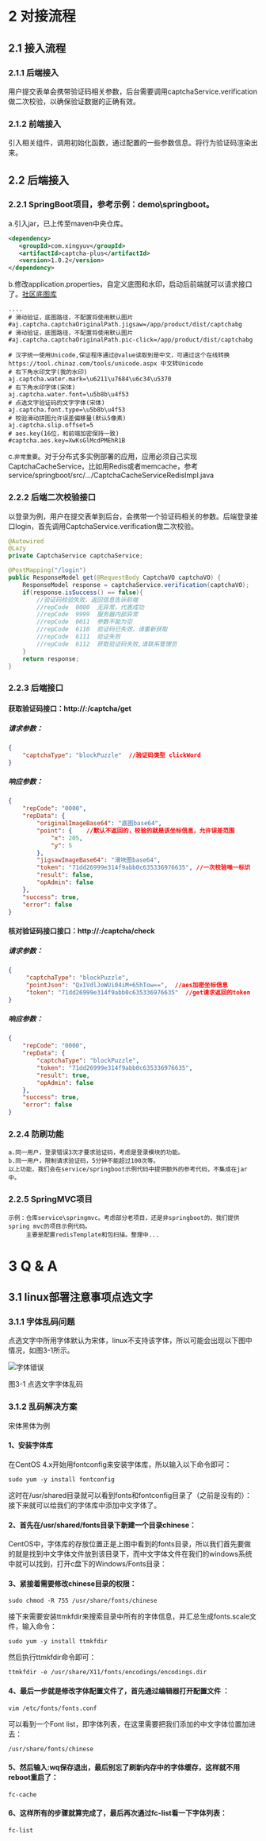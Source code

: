# 2 对接流程
## 2.1 接入流程
### 2.1.1 后端接入
 用户提交表单会携带验证码相关参数，后台需要调用captchaService.verification做二次校验，以确保验证数据的正确有效。
### 2.1.2 前端接入
 引入相关组件，调用初始化函数，通过配置的一些参数信息。将行为验证码渲染出来。
## 2.2 后端接入
### 2.2.1 SpringBoot项目，参考示例：demo\springboot。
a.引入jar，已上传至maven中央仓库。
```xml
<dependency>
   <groupId>com.xingyuv</groupId>
   <artifactId>captcha-plus</artifactId>
   <version>1.0.2</version>
</dependency>
```
b.修改application.properties，自定义底图和水印，启动后前端就可以请求接口了。[社区底图库](https://gitee.com/anji-plus/AJ-Captcha-Images)
```properties
....
# 滑动验证，底图路径，不配置将使用默认图片
#aj.captcha.captchaOriginalPath.jigsaw=/app/product/dist/captchabg
# 滑动验证，底图路径，不配置将使用默认图片
#aj.captcha.captchaOriginalPath.pic-click=/app/product/dist/captchabg

# 汉字统一使用Unicode,保证程序通过@value读取到是中文，可通过这个在线转换 https://tool.chinaz.com/tools/unicode.aspx 中文转Unicode
# 右下角水印文字(我的水印)
aj.captcha.water.mark=\u6211\u7684\u6c34\u5370
# 右下角水印字体(宋体)
aj.captcha.water.font=\u5b8b\u4f53
# 点选文字验证码的文字字体(宋体)
aj.captcha.font.type=\u5b8b\u4f53
# 校验滑动拼图允许误差偏移量(默认5像素)
aj.captcha.slip.offset=5
# aes.key(16位，和前端加密保持一致)
#captcha.aes.key=XwKsGlMcdPMEhR1B
```
c.`非常重要`。对于分布式多实例部署的应用，应用必须自己实现CaptchaCacheService，比如用Redis或者memcache，参考service/springboot/src/.../CaptchaCacheServiceRedisImpl.java<br>

### 2.2.2 后端二次校验接口
以登录为例，用户在提交表单到后台，会携带一个验证码相关的参数。后端登录接口login，首先调用CaptchaService.verification做二次校验。
```java
@Autowired
@Lazy
private CaptchaService captchaService;

@PostMapping("/login")
public ResponseModel get(@RequestBody CaptchaVO captchaVO) {
    ResponseModel response = captchaService.verification(captchaVO);
    if(response.isSuccess() == false){
        //验证码校验失败，返回信息告诉前端
        //repCode  0000  无异常，代表成功
        //repCode  9999  服务器内部异常
        //repCode  0011  参数不能为空
        //repCode  6110  验证码已失效，请重新获取
        //repCode  6111  验证失败
        //repCode  6112  获取验证码失败,请联系管理员
    }
    return response;
}
```
### 2.2.3 后端接口
#### 获取验证码接口：http://*:*/captcha/get
##### 请求参数：
```json
{
	"captchaType": "blockPuzzle"  //验证码类型 clickWord
}
```
##### 响应参数：
```json
{
    "repCode": "0000",
    "repData": {
        "originalImageBase64": "底图base64",
        "point": {    //默认不返回的，校验的就是该坐标信息，允许误差范围
            "x": 205,
            "y": 5
        },
        "jigsawImageBase64": "滑块图base64",
        "token": "71dd26999e314f9abb0c635336976635", //一次校验唯一标识
        "result": false,
        "opAdmin": false
    },
    "success": true,
    "error": false
}
```
#### 核对验证码接口接口：http://*:*/captcha/check
##### 请求参数：
```json
{
	 "captchaType": "blockPuzzle",
	 "pointJson": "QxIVdlJoWUi04iM+65hTow==",  //aes加密坐标信息
	 "token": "71dd26999e314f9abb0c635336976635"  //get请求返回的token
}
```
##### 响应参数：
```json
{
    "repCode": "0000",
    "repData": {
        "captchaType": "blockPuzzle",
        "token": "71dd26999e314f9abb0c635336976635",
        "result": true,
        "opAdmin": false
    },
    "success": true,
    "error": false
}
```

### 2.2.4 防刷功能
    a.同一用户，登录错误3次才要求验证码，考虑是登录模块的功能。
    b.同一用户，限制请求验证码，5分钟不能超过100次等。
    以上功能，我们会在service/springboot示例代码中提供额外的参考代码，不集成在jar中。
### 2.2.5 SpringMVC项目
```
示例：仓库service\springmvc。考虑部分老项目，还是非springboot的，我们提供spring mvc的项目示例代码。
     主要是配置redisTemplate和包扫描。整理中...
```

# 3  Q & A
## 3.1 linux部署注意事项点选文字
### 3.1.1 字体乱码问题
点选文字中所用字体默认为宋体，linux不支持该字体，所以可能会出现以下图中情况，如图3-1所示。

![字体错误](https://captcha.anji-plus.com/static/font-error.png "字体错误")
 
图3-1  点选文字字体乱码
### 3.1.2 乱码解决方案
宋体黑体为例
#### 1、安装字体库
在CentOS 4.x开始用fontconfig来安装字体库，所以输入以下命令即可：
```shell
sudo yum -y install fontconfig
```
这时在/usr/shared目录就可以看到fonts和fontconfig目录了（之前是没有的）：
接下来就可以给我们的字体库中添加中文字体了。
#### 2、首先在/usr/shared/fonts目录下新建一个目录chinese：
CentOS中，字体库的存放位置正是上图中看到的fonts目录，所以我们首先要做的就是找到中文字体文件放到该目录下，而中文字体文件在我们的windows系统中就可以找到，打开c盘下的Windows/Fonts目录：
#### 3、紧接着需要修改chinese目录的权限：
```shell
sudo chmod -R 755 /usr/share/fonts/chinese
```
接下来需要安装ttmkfdir来搜索目录中所有的字体信息，并汇总生成fonts.scale文件，输入命令：
```shell
sudo yum -y install ttmkfdir
```
然后执行ttmkfdir命令即可：
```shell
ttmkfdir -e /usr/share/X11/fonts/encodings/encodings.dir
```
#### 4、最后一步就是修改字体配置文件了，首先通过编辑器打开配置文件 ：
```shell
vim /etc/fonts/fonts.conf
```
可以看到一个Font list，即字体列表，在这里需要把我们添加的中文字体位置加进去：
```shell
/usr/share/fonts/chinese
```
#### 5、然后输入:wq保存退出，最后别忘了刷新内存中的字体缓存，这样就不用reboot重启了：
```shell
fc-cache
```
#### 6、这样所有的步骤就算完成了，最后再次通过fc-list看一下字体列表：
```shell
fc-list
```